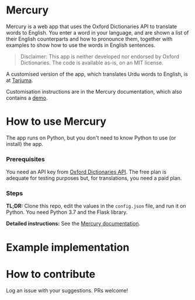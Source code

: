 # Mercury

Mercury is a web app that uses the Oxford Dictionaries API to translate words to English. You enter a word in your language, and are shown a list of their English counterparts and how to pronounce them, together with examples to show how to use the words in English sentences.

> Disclaimer: This app is neither developed nor endorsed by Oxford Dictionaries. The code is available as-is, on an MIT license.

A customised version of the app, which translates Urdu words to English, is at [Tarjuma](https://tarjuma.herokuapp.com). 

Customisation instructions are in the Mercury documentation, which also contains a [demo](https://aninditabasu.github.io/mercury/index.html).

# How to use Mercury

The app runs on Python, but you don't need to know Python to use (or install) the app.

### Prerequisites

You need an API key from [Oxford Dictionaries API](https://developer.oxforddictionaries.com/). The free plan is adequate for testing purposes but, for translations, you need a paid plan.

### Steps

**TL;DR:** Clone this repo, edit the values in the `config.json` file, and run it on Python. You need Python 3.7 and the Flask library.

**Detailed instructions:** See the [Mercury documentation](https://aninditabasu.github.io/mercury/index.html).

# Example implementation



# How to contribute

Log an issue with your suggestions. PRs welcome!